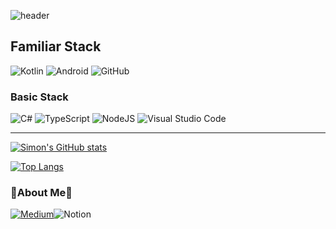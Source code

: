 ![header](https://capsule-render.vercel.app/api?type=waving&color=auto&height=250&section=header&text=Simon's%20Workspace)



## Familiar Stack
<img alt="Kotlin" src="https://img.shields.io/badge/kotlin-%230095D5.svg?style=for-the-badge&logo=kotlin&logoColor=white"/> <img alt="Android" src="https://img.shields.io/badge/Android-3DDC84?style=for-the-badge&logo=android&logoColor=white" /> <img alt="GitHub" src="https://img.shields.io/badge/github-%23121011.svg?style=for-the-badge&logo=github&logoColor=white"/>


### Basic Stack
<img alt="C#" src="https://img.shields.io/badge/c%23-%23239120.svg?style=for-the-badge&logo=c-sharp&logoColor=white"/> <img alt="TypeScript" src="https://img.shields.io/badge/typescript-%23007ACC.svg?style=for-the-badge&logo=typescript&logoColor=white"/> <img alt="NodeJS" src="https://img.shields.io/badge/node.js-%2343853D.svg?style=for-the-badge&logo=node-dot-js&logoColor=white"/>
<img alt="Visual Studio Code" src="https://img.shields.io/badge/VisualStudioCode-0078d7.svg?style=for-the-badge&logo=visual-studio-code&logoColor=white"/>

----
[![Simon's GitHub stats](https://github-readme-stats.vercel.app/api?username=SimonMJC&show_icons=true&theme=synthwave)](https://github.com/SimonMJC/github-readme-stats)

[![Top Langs](https://github-readme-stats.vercel.app/api/top-langs/?username=SimonMJC&layout=compact&show_icons=true&theme=synthwave)](https://github.com/SimonMJC/github-readme-stats)

### 🥑About Me🥑
<a href="https://glwona.medium.com"><img alt="Medium" src="https://img.shields.io/badge/Medium-12100E?style=for-the-badge&logo=medium&logoColor=white"/></a><img alt="Notion" src="https://img.shields.io/badge/Notion-%23000000.svg?style=for-the-badge&logo=notion&logoColor=white"/>
